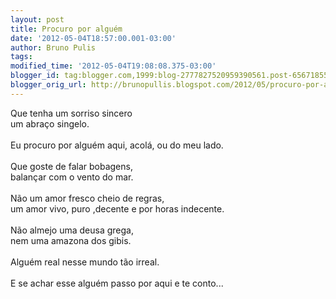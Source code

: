 ```yaml
---
layout: post
title: Procuro por alguém
date: '2012-05-04T18:57:00.001-03:00'
author: Bruno Pulis
tags: 
modified_time: '2012-05-04T19:08:08.375-03:00'
blogger_id: tag:blogger.com,1999:blog-2777827520959390561.post-6567185559462386647
blogger_orig_url: http://brunopullis.blogspot.com/2012/05/procuro-por-alguem.html
---
```


Que tenha um sorriso sincero<br />um abraço singelo.<br /><br />Eu procuro por alguém aqui, acolá, ou do meu lado.<br /><br />Que goste de falar bobagens,<br />balançar com o vento do mar.<br /><br />Não um amor fresco cheio de regras,<br />um amor vivo, puro ,decente e por horas indecente.<br /><br />Não almejo uma deusa grega,<br />nem uma amazona dos gibis.<br /><br />Alguém  real nesse mundo tão irreal.<br /><br />E se achar esse alguém passo por aqui e te conto...